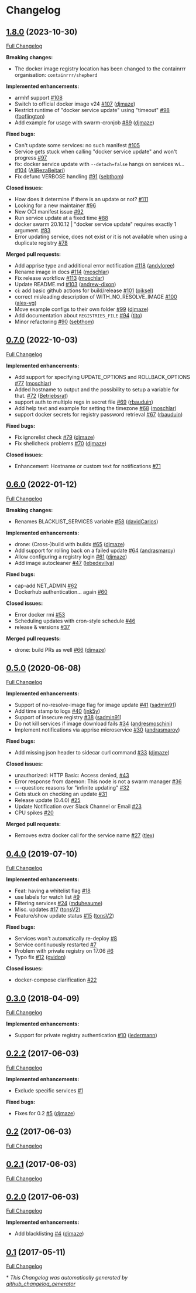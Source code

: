 # Changelog

## [1.8.0](https://github.com/containrrr/shepherd/tree/1.8.0) (2023-10-30)

[Full Changelog](https://github.com/containrrr/shepherd/compare/0.7.0...1.8.0)

**Breaking changes:**

- The docker image registry location has been changed to the containrrr organisation:
  `containrrr/shepherd`

**Implemented enhancements:**

- armhf support [\#108](https://github.com/containrrr/shepherd/issues/108)
- Switch to official docker image v24 [\#107](https://github.com/containrrr/shepherd/pull/107) ([djmaze](https://github.com/djmaze))
- Restrict runtime of "docker service update" using "timeout" [\#98](https://github.com/containrrr/shepherd/pull/98) ([fooflington](https://github.com/fooflington))
- Add example for usage with swarm-cronjob [\#89](https://github.com/containrrr/shepherd/pull/89) ([djmaze](https://github.com/djmaze))

**Fixed bugs:**

- Can't update some services: no such manifest [\#105](https://github.com/containrrr/shepherd/issues/105)
- Service gets stuck when calling "docker service update" and won't progress [\#97](https://github.com/containrrr/shepherd/issues/97)
- fix: docker service update with `--detach=false` hangs on services wi… [\#104](https://github.com/containrrr/shepherd/pull/104) ([AliRezaBeitari](https://github.com/AliRezaBeitari))
- Fix defunc VERBOSE handling [\#91](https://github.com/containrrr/shepherd/pull/91) ([sebthom](https://github.com/sebthom))

**Closed issues:**

- How does it determine if there is an update or not? [\#111](https://github.com/containrrr/shepherd/issues/111)
- Looking for a new maintainer [\#96](https://github.com/containrrr/shepherd/issues/96)
- New OCI manifest issue [\#92](https://github.com/containrrr/shepherd/issues/92)
- Run service update at a fixed time [\#88](https://github.com/containrrr/shepherd/issues/88)
- docker swarm 20.10.12 | "docker service update" requires exactly 1 argument. [\#83](https://github.com/containrrr/shepherd/issues/83)
- Error updating service, does not exist or it is not available when using a duplicate registry [\#78](https://github.com/containrrr/shepherd/issues/78)

**Merged pull requests:**

- Add apprise type and additional error notification [\#118](https://github.com/containrrr/shepherd/pull/118) ([andyloree](https://github.com/andyloree))
- Rename image in docs [\#114](https://github.com/containrrr/shepherd/pull/114) ([moschlar](https://github.com/moschlar))
- Fix release workflow [\#113](https://github.com/containrrr/shepherd/pull/113) ([moschlar](https://github.com/moschlar))
- Update README.md [\#103](https://github.com/containrrr/shepherd/pull/103) ([andrew-dixon](https://github.com/andrew-dixon))
- ci: add basic github actions for build/release [\#101](https://github.com/containrrr/shepherd/pull/101) ([piksel](https://github.com/piksel))
- correct misleading description of WITH\_NO\_RESOLVE\_IMAGE [\#100](https://github.com/containrrr/shepherd/pull/100) ([alex-vg](https://github.com/alex-vg))
- Move example configs to their own folder [\#99](https://github.com/containrrr/shepherd/pull/99) ([djmaze](https://github.com/djmaze))
- Add documentation about `REGISTRIES_FILE` [\#94](https://github.com/containrrr/shepherd/pull/94) ([tito](https://github.com/tito))
- Minor refactoring [\#90](https://github.com/containrrr/shepherd/pull/90) ([sebthom](https://github.com/sebthom))

## [0.7.0](https://github.com/djmaze/shepherd/tree/0.7.0) (2022-10-03)

[Full Changelog](https://github.com/djmaze/shepherd/compare/0.6.0...0.7.0)

**Implemented enhancements:**

- Add support for specifying UPDATE\_OPTIONS and ROLLBACK\_OPTIONS [\#77](https://github.com/djmaze/shepherd/pull/77) ([moschlar](https://github.com/moschlar))
- Added hostname to output and the possibility to setup a variable for that. [\#72](https://github.com/djmaze/shepherd/pull/72) ([Betriebsrat](https://github.com/Betriebsrat))
- support auth to multiple regs in secret file [\#69](https://github.com/djmaze/shepherd/pull/69) ([rbauduin](https://github.com/rbauduin))
- Add help text and example for setting the timezone [\#68](https://github.com/djmaze/shepherd/pull/68) ([moschlar](https://github.com/moschlar))
- support docker secrets for registry password retrieval [\#67](https://github.com/djmaze/shepherd/pull/67) ([rbauduin](https://github.com/rbauduin))

**Fixed bugs:**

- Fix ignorelist check [\#79](https://github.com/djmaze/shepherd/pull/79) ([djmaze](https://github.com/djmaze))
- Fix shellcheck problems [\#70](https://github.com/djmaze/shepherd/pull/70) ([djmaze](https://github.com/djmaze))

**Closed issues:**

- Enhancement: Hostname or custom text for notifications [\#71](https://github.com/djmaze/shepherd/issues/71)

## [0.6.0](https://github.com/djmaze/shepherd/tree/0.6.0) (2022-01-12)

[Full Changelog](https://github.com/djmaze/shepherd/compare/0.5.0...0.6.0)

**Breaking changes:**

- Renames BLACKLIST\_SERVICES variable [\#58](https://github.com/djmaze/shepherd/pull/58) ([davidCarlos](https://github.com/davidCarlos))

**Implemented enhancements:**

- drone: \(Cross-\)build with buildx [\#65](https://github.com/djmaze/shepherd/pull/65) ([djmaze](https://github.com/djmaze))
- Add support for rolling back on a failed update [\#64](https://github.com/djmaze/shepherd/pull/64) ([andrasmaroy](https://github.com/andrasmaroy))
- Allow configuring a registry login [\#61](https://github.com/djmaze/shepherd/pull/61) ([djmaze](https://github.com/djmaze))
- Add image autocleaner [\#47](https://github.com/djmaze/shepherd/pull/47) ([lebedevilya](https://github.com/lebedevilya))

**Fixed bugs:**

- cap-add NET\_ADMIN [\#62](https://github.com/djmaze/shepherd/issues/62)
- Dockerhub authentication... again [\#60](https://github.com/djmaze/shepherd/issues/60)

**Closed issues:**

- Error docker rmi [\#53](https://github.com/djmaze/shepherd/issues/53)
- Scheduling updates with cron-style schedule [\#46](https://github.com/djmaze/shepherd/issues/46)
- release & versions [\#37](https://github.com/djmaze/shepherd/issues/37)

**Merged pull requests:**

- drone: build PRs as well [\#66](https://github.com/djmaze/shepherd/pull/66) ([djmaze](https://github.com/djmaze))

## [0.5.0](https://github.com/djmaze/shepherd/tree/0.5.0) (2020-06-08)

[Full Changelog](https://github.com/djmaze/shepherd/compare/0.4.0...0.5.0)

**Implemented enhancements:**

- Support of no-resolve-image flag for image update [\#41](https://github.com/djmaze/shepherd/pull/41) ([sadmin91](https://github.com/sadmin91))
- Add time stamp to logs [\#40](https://github.com/djmaze/shepherd/pull/40) ([jnk5y](https://github.com/jnk5y))
- Support of insecure registry [\#38](https://github.com/djmaze/shepherd/pull/38) ([sadmin91](https://github.com/sadmin91))
- Do not kill services if image download fails [\#34](https://github.com/djmaze/shepherd/pull/34) ([andresmoschini](https://github.com/andresmoschini))
- Implement notifications via apprise microservice [\#30](https://github.com/djmaze/shepherd/pull/30) ([andrasmaroy](https://github.com/andrasmaroy))

**Fixed bugs:**

- Add missing json header to sidecar curl command [\#33](https://github.com/djmaze/shepherd/pull/33) ([djmaze](https://github.com/djmaze))

**Closed issues:**

- unauthorized: HTTP Basic: Access denied, [\#43](https://github.com/djmaze/shepherd/issues/43)
- Error response from daemon: This node is not a swarm manager [\#36](https://github.com/djmaze/shepherd/issues/36)
- ---question: reasons for "infinite updating" [\#32](https://github.com/djmaze/shepherd/issues/32)
- Gets stuck on checking an update  [\#31](https://github.com/djmaze/shepherd/issues/31)
- Release update \(0.4.0\) [\#25](https://github.com/djmaze/shepherd/issues/25)
- Update Notification over Slack Channel or Email [\#23](https://github.com/djmaze/shepherd/issues/23)
- CPU spikes [\#20](https://github.com/djmaze/shepherd/issues/20)

**Merged pull requests:**

- Removes extra docker call for the service name [\#27](https://github.com/djmaze/shepherd/pull/27) ([tlex](https://github.com/tlex))

## [0.4.0](https://github.com/djmaze/shepherd/tree/0.4.0) (2019-07-10)

[Full Changelog](https://github.com/djmaze/shepherd/compare/0.3.0...0.4.0)

**Implemented enhancements:**

- Feat: having a whitelist flag [\#18](https://github.com/djmaze/shepherd/issues/18)
- use labels for watch list [\#9](https://github.com/djmaze/shepherd/issues/9)
- Filtering services [\#24](https://github.com/djmaze/shepherd/pull/24) ([mduheaume](https://github.com/mduheaume))
- Misc. updates [\#17](https://github.com/djmaze/shepherd/pull/17) ([tonsV2](https://github.com/tonsV2))
- Feature/show update status [\#15](https://github.com/djmaze/shepherd/pull/15) ([tonsV2](https://github.com/tonsV2))

**Fixed bugs:**

- Services won't automatically re-deploy [\#8](https://github.com/djmaze/shepherd/issues/8)
- Service continuously restarted [\#7](https://github.com/djmaze/shepherd/issues/7)
- Problem with private registry on 17.06 [\#6](https://github.com/djmaze/shepherd/issues/6)
- Typo fix [\#12](https://github.com/djmaze/shepherd/pull/12) ([gvidon](https://github.com/gvidon))

**Closed issues:**

- docker-compose clarification [\#22](https://github.com/djmaze/shepherd/issues/22)

## [0.3.0](https://github.com/djmaze/shepherd/tree/0.3.0) (2018-04-09)

[Full Changelog](https://github.com/djmaze/shepherd/compare/0.2.2...0.3.0)

**Implemented enhancements:**

- Support for private registry authentication [\#10](https://github.com/djmaze/shepherd/pull/10) ([ledermann](https://github.com/ledermann))

## [0.2.2](https://github.com/djmaze/shepherd/tree/0.2.2) (2017-06-03)

[Full Changelog](https://github.com/djmaze/shepherd/compare/0.2...0.2.2)

**Implemented enhancements:**

- Exclude specific services [\#1](https://github.com/djmaze/shepherd/issues/1)

**Fixed bugs:**

- Fixes for 0.2 [\#5](https://github.com/djmaze/shepherd/pull/5) ([djmaze](https://github.com/djmaze))

## [0.2](https://github.com/djmaze/shepherd/tree/0.2) (2017-06-03)

[Full Changelog](https://github.com/djmaze/shepherd/compare/0.2.1...0.2)

## [0.2.1](https://github.com/djmaze/shepherd/tree/0.2.1) (2017-06-03)

[Full Changelog](https://github.com/djmaze/shepherd/compare/0.2.0...0.2.1)

## [0.2.0](https://github.com/djmaze/shepherd/tree/0.2.0) (2017-06-03)

[Full Changelog](https://github.com/djmaze/shepherd/compare/0.1...0.2.0)

**Implemented enhancements:**

- Add blacklisting [\#4](https://github.com/djmaze/shepherd/pull/4) ([djmaze](https://github.com/djmaze))

## [0.1](https://github.com/djmaze/shepherd/tree/0.1) (2017-05-11)

[Full Changelog](https://github.com/djmaze/shepherd/compare/27b26fc95517b781ac6b6a4a19b6c27c971ef77a...0.1)



\* *This Changelog was automatically generated by [github_changelog_generator](https://github.com/github-changelog-generator/github-changelog-generator)*
